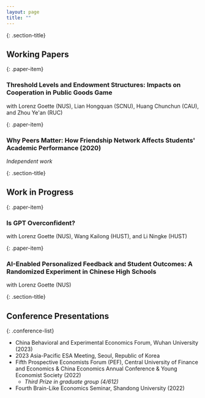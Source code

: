 ```yaml
---
layout: page
title: ""
---
```


{: .section-title}
## Working Papers

{: .paper-item}
### Threshold Levels and Endowment Structures: Impacts on Cooperation in Public Goods Game
with Lorenz Goette (NUS), Lian Hongquan (SCNU), Huang Chunchun (CAU), and Zhou Ye'an (RUC)

{: .paper-item}
### Why Peers Matter: How Friendship Network Affects Students' Academic Performance (2020)
*Independent work*

{: .section-title}
## Work in Progress

{: .paper-item}
### Is GPT Overconfident?
with Lorenz Goette (NUS), Wang Kailong (HUST), and Li Ningke (HUST)

{: .paper-item}
### AI-Enabled Personalized Feedback and Student Outcomes: A Randomized Experiment in Chinese High Schools
with Lorenz Goette (NUS)

{: .section-title}

## Conference Presentations

{: .conference-list}
- China Behavioral and Experimental Economics Forum, Wuhan University (2023)
- 2023 Asia-Pacific ESA Meeting, Seoul, Republic of Korea
- Fifth Prospective Economists Forum (PEF), Central University of Finance and Economics & China Economics Annual Conference & Young Economist Society (2022)
  - *Third Prize in graduate group (4/612)*
- Fourth Brain-Like Economics Seminar, Shandong University (2022)